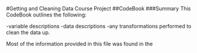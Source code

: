 #Getting and Cleaning Data Course Project
##CodeBook
###Summary
This CodeBook outlines the following:

-variable descriptions
-data descriptions
-any transformations performed to clean the data up.

Most of the information provided in this file was found in the 